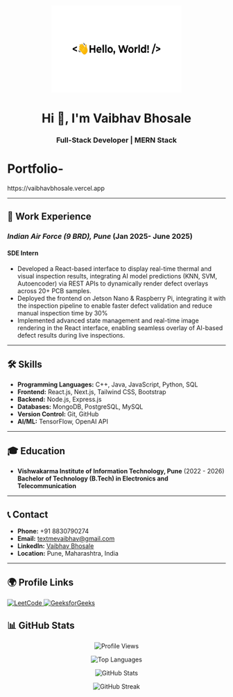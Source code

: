 <p align="center">
  <img src="https://raw.githubusercontent.com/umittengiz/cdn/main/uploads/greetings.gif" alt="MasterHead" width="300" height="200"/>
</p>

<h1 align="center">Hi 👋, I'm Vaibhav Bhosale</h1>
<h3 align="center">Full-Stack Developer | MERN Stack </h3>

<h1>Portfolio-</h1> <p>https://vaibhavbhosale.vercel.app</p>

---

## 🚀 Work Experience  

### *Indian Air Force (9 BRD), Pune* (Jan 2025- June 2025)  
#### **SDE Intern**  
-  Developed a React-based interface to display real-time thermal and visual inspection results, integrating AI model
 predictions (KNN, SVM, Autoencoder) via REST APIs to dynamically render defect overlays across 20+ PCB
 samples.
-  Deployed the frontend on Jetson Nano & Raspberry Pi, integrating it with the inspection pipeline to enable faster
 defect validation and reduce manual inspection time by 30%
-  Implemented advanced state management and real-time image rendering in the React interface, enabling seamless
 overlay of AI-based defect results during live inspections.

---

## 🛠 Skills  

- **Programming Languages:** C++, Java, JavaScript, Python, SQL  
- **Frontend:** React.js, Next.js, Tailwind CSS, Bootstrap  
- **Backend:** Node.js, Express.js  
- **Databases:** MongoDB, PostgreSQL, MySQL  
- **Version Control:** Git, GitHub  
- **AI/ML:** TensorFlow, OpenAI API  

---

## 🎓 Education  
- **Vishwakarma Institute of Information Technology, Pune** (2022 - 2026)  
  **Bachelor of Technology (B.Tech) in Electronics and Telecommunication**  

---

## 📞 Contact  
- **Phone:** +91 8830790274  
- **Email:** [textmevaibhav@gmail.com](mailto:textmevaibhav@gmail.com)  
- **LinkedIn:** [Vaibhav Bhosale](https://www.linkedin.com/in/vaibhav-bhosale-0a2b13259/)  
- **Location:** Pune, Maharashtra, India  

---


## 🌍 Profile Links
  <a href="https://leetcode.com/u/vaibhav_bhosale_/" target="_blank">
    <img src="https://upload.wikimedia.org/wikipedia/commons/1/19/LeetCode_logo_black.png" alt="LeetCode" height="30" width="40"/>
  </a>
  <a href="https://www.geeksforgeeks.org/user/vaibhavbhosale/" target="_blank">
    <img src="https://upload.wikimedia.org/wikipedia/commons/4/43/GeeksforGeeks.svg" alt="GeeksforGeeks" height="30" width="40"/>
  </a>
</p>


## 📊 GitHub Stats  

<p align="center">
  <img src="https://komarev.com/ghpvc/?username=vaibhav-bhosale1&label=Profile%20views&color=0e75b6&style=flat" alt="Profile Views" />
</p>

<p align="center">
  <img src="https://github-readme-stats.vercel.app/api/top-langs?username=vaibhav-bhosale1&show_icons=true&locale=en&layout=compact" alt="Top Languages" />
</p>

<p align="center">
  <img src="https://github-readme-stats.vercel.app/api?username=vaibhav-bhosale1&show_icons=true&locale=en" alt="GitHub Stats" />
</p>

<p align="center">
  <img src="https://github-readme-streak-stats.herokuapp.com/?user=vaibhav-bhosale1&" alt="GitHub Streak" />
</p>

